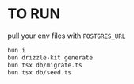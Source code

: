 # TO RUN

pull your env files with `POSTGRES_URL`

```bash
bun i
bun drizzle-kit generate
bun tsx db/migrate.ts
bun tsx db/seed.ts
```
